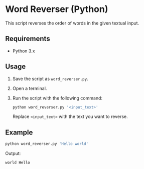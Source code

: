 # Word Reverser (Python)

This script reverses the order of words in the given textual input.

## Requirements

- Python 3.x

## Usage

1. Save the script as `word_reverser.py`.
2. Open a terminal.
3. Run the script with the following command:

   ```bash
   python word_reverser.py '<input_text>'
   ```

   Replace `<input_text>` with the text you want to reverse.

## Example

```bash
python word_reverser.py 'Hello world'
```

Output:
```
world Hello
```